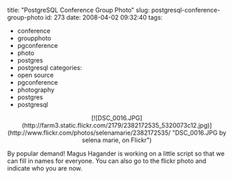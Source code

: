 title: "PostgreSQL Conference Group Photo"
slug: postgresql-conference-group-photo
id: 273
date: 2008-04-02 09:32:40
tags: 
- conference
- groupphoto
- pgconference
- photo
- postgres
- postgresql
categories: 
- open source
- pgconference
- photography
- postgres
- postgresql

<center>[![DSC_0016.JPG](http://farm3.static.flickr.com/2179/2382172535_5320073c12.jpg)](http://www.flickr.com/photos/selenamarie/2382172535/ "DSC_0016.JPG by selena marie, on Flickr")</center>

By popular demand!  Magus Hagander is working on a little script so that we can fill in names for everyone.  You can also go to the flickr photo and indicate who you are now.
